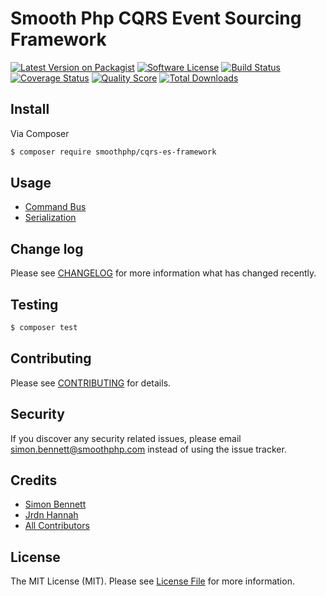 # Smooth Php CQRS Event Sourcing Framework  

[![Latest Version on Packagist][ico-version]][link-packagist]
[![Software License][ico-license]](LICENSE.md)
[![Build Status][ico-travis]][link-travis]
[![Coverage Status][ico-scrutinizer]][link-scrutinizer]
[![Quality Score][ico-code-quality]][link-code-quality]
[![Total Downloads][ico-downloads]][link-downloads]

## Install

Via Composer

``` bash
$ composer require smoothphp/cqrs-es-framework
```

## Usage

 * [Command Bus](src/CommandBus/readme.md)
 * [Serialization](src/Serialization/README.md)

## Change log

Please see [CHANGELOG](CHANGELOG.md) for more information what has changed recently.

## Testing

``` bash
$ composer test
```

## Contributing

Please see [CONTRIBUTING](CONTRIBUTING.md) for details.

## Security

If you discover any security related issues, please email simon.bennett@smoothphp.com instead of using the issue tracker.

## Credits

- [Simon Bennett][link-author]
- [Jrdn Hannah](https://github.com/jrdnhannah)
- [All Contributors][link-contributors]

## License

The MIT License (MIT). Please see [License File](LICENSE.md) for more information.

[ico-version]: https://img.shields.io/packagist/v/SmoothPhp/CQRS-ES-Framework.svg?style=flat-square
[ico-license]: https://img.shields.io/badge/license-MIT-brightgreen.svg?style=flat-square
[ico-travis]: https://img.shields.io/travis/SmoothPhp/CQRS-ES-Framework/master.svg?style=flat-square
[ico-scrutinizer]: https://img.shields.io/scrutinizer/coverage/g/SmoothPhp/CQRS-ES-Framework.svg?style=flat-square
[ico-code-quality]: https://img.shields.io/scrutinizer/g/SmoothPhp/CQRS-ES-Framework.svg?style=flat-square
[ico-downloads]: https://img.shields.io/packagist/dt/SmoothPhp/CQRS-ES-Framework.svg?style=flat-square

[link-packagist]: https://packagist.org/packages/smoothPhp/crqs-es-framework
[link-travis]: https://travis-ci.org/SmoothPhp/CQRS-ES-Framework
[link-scrutinizer]: https://scrutinizer-ci.com/g/SmoothPhp/CQRS-ES-Framework/code-structure
[link-code-quality]: https://scrutinizer-ci.com/g/SmoothPhp/CQRS-ES-Framework
[link-downloads]: https://packagist.org/packages/smoothphp/cqrs-es-framework
[link-author]: https://github.com/mrsimonbennett
[link-contributors]: ../../contributors
